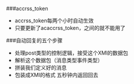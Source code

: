 ###accrss_token
- accrss_token每两个小时自动生效
- 只要更新了acaccrss_token，之间的就不能用了


###自动回复的五个步骤
- 处理post类型的控制逻辑，接受这个XMl的数据包
- 解析这个数据包（消息类型事件类型）
- 拼装我们定义好的消息
- 包装成XMl的格式
 五秒钟内返回回去